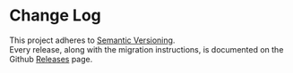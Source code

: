 # Change Log

This project adheres to [Semantic Versioning](http://semver.org/).  
Every release, along with the migration instructions, is documented on the Github [Releases](https://github.com/regate/releases) page.
